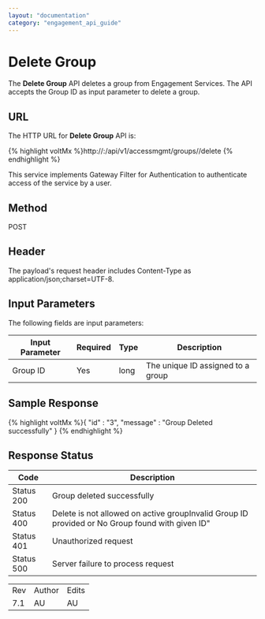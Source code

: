 ```yaml
---
layout: "documentation"
category: "engagement_api_guide"
---
```

                            


Delete Group
============

The **Delete Group** API deletes a group from Engagement Services. The API accepts the Group ID as input parameter to delete a group.

URL
---

The HTTP URL for **Delete Group** API is:

{% highlight voltMx %}http://<host>:<port>/api/v1/accessmgmt/groups/<id>/delete
{% endhighlight %}

This service implements Gateway Filter for Authentication to authenticate access of the service by a user.

Method
------

POST

Header
------

The payload's request header includes Content-Type as application/json;charset=UTF-8.

Input Parameters
----------------

The following fields are input parameters:

  
| Input Parameter | Required | Type | Description |
| --- | --- | --- | --- |
| Group ID | Yes | long | The unique ID assigned to a group |

Sample Response
---------------

{% highlight voltMx %}{
  "id" : "3",
  "message" : "Group Deleted successfully"
}
{% endhighlight %}

Response Status
---------------

  
| Code | Description |
| --- | --- |
| Status 200 | Group deleted successfully |
| Status 400 | Delete is not allowed on active groupInvalid Group ID provided or No Group found with given ID" |
| Status 401 | Unauthorized request |
| Status 500 | Server failure to process request |

<table class="TableStyle-RevisionTable" cellspacing="0" style="margin-left: 0;margin-right: auto;mc-table-style: url('../Resources/TableStyles/RevisionTable.css');" data-mc-conditions="Default.HTML"><colgroup><col class="TableStyle-RevisionTable-Column-Column1"> <col class="TableStyle-RevisionTable-Column-Column1"> <col class="TableStyle-RevisionTable-Column-Column1"></colgroup><tbody><tr class="TableStyle-RevisionTable-Body-Body1"><td class="TableStyle-RevisionTable-BodyE-Column1-Body1">Rev</td><td class="TableStyle-RevisionTable-BodyE-Column1-Body1">Author</td><td class="TableStyle-RevisionTable-BodyD-Column1-Body1">Edits</td></tr><tr class="TableStyle-RevisionTable-Body-Body1"><td class="TableStyle-RevisionTable-BodyB-Column1-Body1">7.1</td><td class="TableStyle-RevisionTable-BodyB-Column1-Body1">AU</td><td class="TableStyle-RevisionTable-BodyA-Column1-Body1">AU</td></tr></tbody></table>
